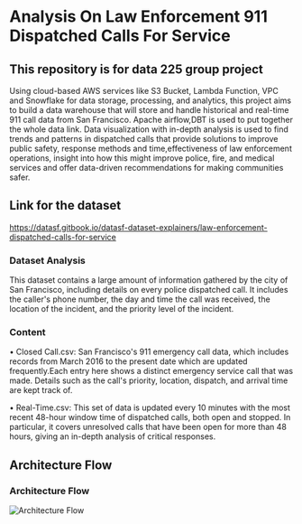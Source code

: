 # Analysis On Law Enforcement 911 Dispatched Calls For Service 
 
## This repository is for data 225 group project

Using cloud-based AWS services like S3 Bucket, Lambda Function, VPC and Snowflake for data storage, processing, and analytics, this project aims to build a data warehouse that will store and handle historical and real-time 911 call data from San Francisco. Apache airflow,DBT is used to put together the whole data link. Data visualization with in-depth analysis is used to find trends and patterns in dispatched calls that  provide solutions to improve public safety, response methods and time,effectiveness of law enforcement operations, insight into how this might improve police, fire, and medical services and offer data-driven recommendations for making communities safer.
 
## Link for the dataset
https://datasf.gitbook.io/datasf-dataset-explainers/law-enforcement-dispatched-calls-for-service

### Dataset Analysis
This dataset contains a large amount of information gathered by the city of San Francisco, including details on every police dispatched call.
It includes the caller's phone number, the day and time the call was received, the location of the incident, and the priority level of the incident. 

### Content
•	Closed Call.csv: San Francisco's  911 emergency call data, which includes records from March 2016 to the present date which are updated frequently.Each entry here shows a distinct emergency service call that was made. Details such as the call's priority, location, dispatch, and arrival time are kept track of.

•	Real-Time.csv: This set of data is updated every 10 minutes with the most recent 48-hour window time of dispatched calls, both open and stopped. In particular, it covers unresolved calls that have been open for more than 48 hours, giving an in-depth analysis of critical responses.

## Architecture Flow









### Architecture Flow

![Architecture Flow](https://github.com/revanthkumar1999/Analysis-on-UK-Traffic-Accidents/blob/main/ELT%20Flow/Architecture%20Flow.png?raw=true)
